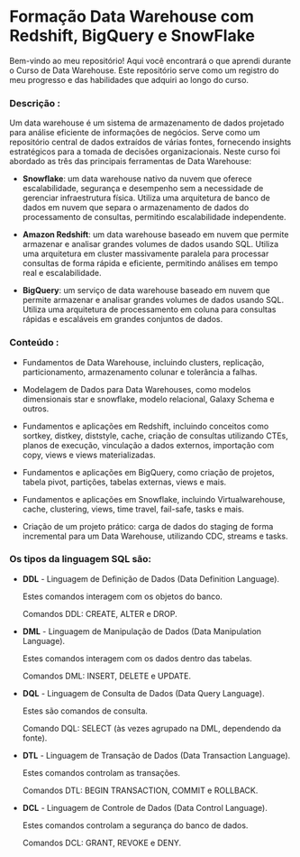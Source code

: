 # Formação Data Warehouse com Redshift, BigQuery e SnowFlake 

Bem-vindo ao meu repositório! Aqui você encontrará o que aprendi durante o Curso de Data Warehouse. Este repositório serve como um registro do meu progresso e das habilidades que adquiri ao longo do curso.

### Descrição :
Um data warehouse é um sistema de armazenamento de dados projetado para análise eficiente de informações de negócios. Serve como um repositório central de dados extraídos de várias fontes, fornecendo insights estratégicos para a tomada de decisões organizacionais. Neste curso foi abordado as três das principais ferramentas de Data Warehouse:

- **Snowflake**: um data warehouse nativo da nuvem que oferece escalabilidade, segurança e desempenho sem a necessidade de gerenciar infraestrutura física. Utiliza uma arquitetura de banco de dados em nuvem que separa o armazenamento de dados do processamento de consultas, permitindo escalabilidade independente.
  
- **Amazon Redshift**: um data warehouse baseado em nuvem que permite armazenar e analisar grandes volumes de dados usando SQL. Utiliza uma arquitetura em cluster massivamente paralela para processar consultas de forma rápida e eficiente, permitindo análises em tempo real e escalabilidade.

- **BigQuery**: um serviço de data warehouse baseado em nuvem que permite armazenar e analisar grandes volumes de dados usando SQL. Utiliza uma arquitetura de processamento em coluna para consultas rápidas e escaláveis em grandes conjuntos de dados.

### Conteúdo :

- Fundamentos de Data Warehouse, incluindo clusters, replicação, particionamento, armazenamento colunar e tolerância a falhas.
  
- Modelagem de Dados para Data Warehouses, como modelos dimensionais star e snowflake, modelo relacional, Galaxy Schema e outros.
  
- Fundamentos e aplicações em Redshift, incluindo conceitos como sortkey, distkey, diststyle, cache, criação de consultas utilizando CTEs, planos de execução, vinculação a dados externos, importação com copy, views e views materializadas.
  
- Fundamentos e aplicações em BigQuery, como criação de projetos, tabela pivot, partições, tabelas externas, views e mais.
  
- Fundamentos e aplicações em Snowflake, incluindo Virtualwarehouse, cache, clustering, views, time travel, fail-safe, tasks e mais.

- Criação de um projeto prático: carga de dados do staging de forma incremental para um Data Warehouse, utilizando CDC, streams e tasks.

### Os tipos da linguagem SQL são:
<ul>
  <li><strong>DDL</strong> - Linguagem de Definição de Dados (Data Definition Language).</li>
  <p>Estes comandos interagem com os objetos do banco.</p>
  <p>Comandos DDL: CREATE, ALTER e DROP.</p>

  <li><strong>DML</strong> - Linguagem de Manipulação de Dados (Data Manipulation Language).</li>
  <p>Estes comandos interagem com os dados dentro das tabelas.</p>
  <p>Comandos DML: INSERT, DELETE e UPDATE.</p>

  <li><strong>DQL</strong> - Linguagem de Consulta de Dados (Data Query Language).</li>
  <p>Estes são comandos de consulta.</p>
  <p>Comando DQL: SELECT (às vezes agrupado na DML, dependendo da fonte).</p>

  <li><strong>DTL</strong> - Linguagem de Transação de Dados (Data Transaction Language).</li>
  <p>Estes comandos controlam as transações.</p>
  <p>Comandos DTL: BEGIN TRANSACTION, COMMIT e ROLLBACK.</p>

  <li><strong>DCL</strong> - Linguagem de Controle de Dados (Data Control Language).</li>
  <p>Estes comandos controlam a segurança do banco de dados.</p>
  <p>Comandos DCL: GRANT, REVOKE e DENY.</p>
</ul>
